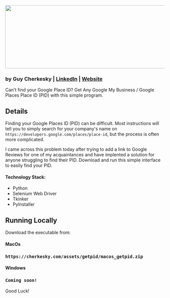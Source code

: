 
<img src="https://github.com/cherkesky/get_pid/blob/master/getpid_logo.png " height="200" width="600">

### by Guy Cherkesky | [LinkedIn](http://linkedin.com/in/cherkesky) | [Website](http://cherkesky.com) 

Can't find your Google Place ID? Get Any Google My Business / Google Places Place ID (PID) with this simple program.


## Details
Finding your Google Places ID (PID) can be difficult. Most instructions will tell you to simply search for your company's name on `https://developers.google.com/places/place-id`, but the process is often more complicated.

I came across this problem today after trying to add a link to Google Reviews for one of my acquaintances and have implented a solution for anyone struggling to find their PID. Download and run this simple interface to easily find your PID.



#### Technology Stack: 
- Python
- Selenium Web Driver
- Tkinker
- PyInstaller

## Running Locally

Download the executable from:

#### MacOs
### `https://cherkesky.com/assets/getpid/macos_getpid.zip`

#### Windows
### `Coming soon!`

Good Luck!
